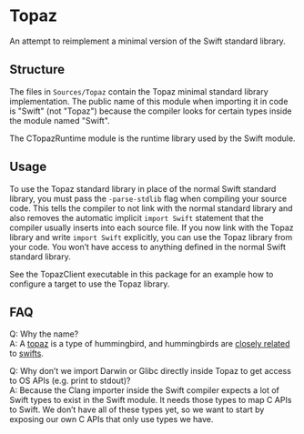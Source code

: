 # Topaz

An attempt to reimplement a minimal version of the Swift standard library.

## Structure

The files in `Sources/Topaz` contain the Topaz minimal standard library implementation. The public name of this module when importing it in code is "Swift" (not "Topaz") because the compiler looks for certain types inside the module named "Swift".

The CTopazRuntime module is the runtime library used by the Swift module.

## Usage

To use the Topaz standard library in place of the normal Swift standard library, you must pass the `-parse-stdlib` flag when compiling your source code. This tells the compiler to not link with the normal standard library and also removes the automatic implicit `import Swift` statement that the compiler usually inserts into each source file. If you now link with the Topaz library and write `import Swift` explicitly, you can use the Topaz library from your code. You won’t have access to anything defined in the normal Swift standard library.

See the TopazClient executable in this package for an example how to configure a target to use the Topaz library.   

## FAQ

Q: Why the name?<br>
A: A [topaz](https://en.wikipedia.org/wiki/Topaz_(hummingbird)) is a type of hummingbird, and hummingbirds are [closely related](https://en.wikipedia.org/wiki/Apodiformes) to [swifts](https://en.wikipedia.org/wiki/Swift).

Q: Why don’t we import Darwin or Glibc directly inside Topaz to get access to OS APIs (e.g. print to stdout)?<br>
A: Because the Clang importer inside the Swift compiler expects a lot of Swift types to exist in the Swift module. It needs those types to map C APIs to Swift. We don’t have all of these types yet, so we want to start by exposing our own C APIs that only use types we have.
